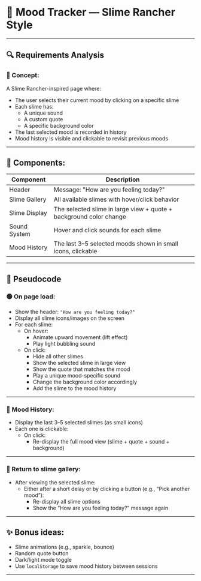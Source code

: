 # 🧠 Mood Tracker — Slime Rancher Style

---

## 🔍 Requirements Analysis

### 🎯 Concept:
A Slime Rancher-inspired page where:
- The user selects their current mood by clicking on a specific slime
- Each slime has:
  - A unique sound
  - A custom quote
  - A specific background color
- The last selected mood is recorded in history
- Mood history is visible and clickable to revisit previous moods

---

## 🧩 Components:

| Component        | Description                                                            |
|------------------|------------------------------------------------------------------------|
| Header           | Message: "How are you feeling today?"                                  |
| Slime Gallery    | All available slimes with hover/click behavior                          |
| Slime Display    | The selected slime in large view + quote + background color change      |
| Sound System     | Hover and click sounds for each slime                                   |
| Mood History     | The last 3–5 selected moods shown in small icons, clickable             |

---

## 📜 Pseudocode

### 🟢 On page load:

- Show the header: `"How are you feeling today?"`
- Display all slime icons/images on the screen
- For each slime:
  - On hover:
    - Animate upward movement (lift effect)
    - Play light bubbling sound
  - On click:
    - Hide all other slimes
    - Show the selected slime in large view
    - Show the quote that matches the mood
    - Play a unique mood-specific sound
    - Change the background color accordingly
    - Add the slime to the mood history

---

### 🧾 Mood History:

- Display the last 3–5 selected slimes (as small icons)
- Each one is clickable:
  - On click:
    - Re-display the full mood view (slime + quote + sound + background)

---

### 🔁 Return to slime gallery:

- After viewing the selected slime:
  - Either after a short delay or by clicking a button (e.g., “Pick another mood”):
    - Re-display all slime options
    - Show the “How are you feeling today?” message again

---

## ✨ Bonus ideas:

- Slime animations (e.g., sparkle, bounce)
- Random quote button
- Dark/light mode toggle
- Use `localStorage` to save mood history between sessions

---
